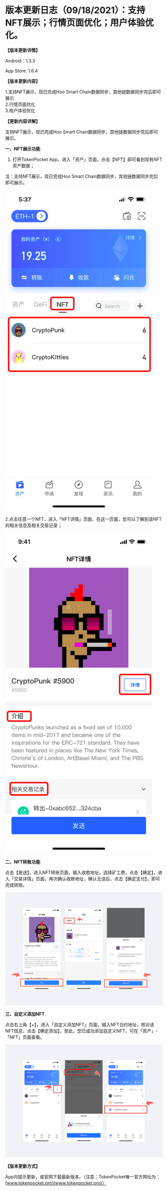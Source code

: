# 版本更新日志（09/18/2021）：支持NFT展示；行情页面优化；用户体验优化。

**【版本更新详情】**

Android：1.3.3

App Store: 1.6.4

**【版本更新内容】**

1.支持NFT展示，现已完成Hoo Smart Chain数据同步，其他链数据同步完后即可展示  
2.行情页面优化  
3.用户体验优化  


**【更新内容详解】**

支持NFT展示，现已完成Hoo Smart Chain数据同步，其他链数据同步完后即可展示。

**一、NFT展示功能**

1. 打开TokenPocket App，进入「资产」页面，点击【NFT】即可看到现有NFT资产数据；

注：支持NFT展示，现已完成Hoo Smart Chain数据同步，其他链数据同步完后即可展示。

![](../../.gitbook/assets/image%20%2815%29.png)

2.点击任意一个NFT，进入「NFT详情」页面，在这一页面，您可以了解到该NFT的相关信息及相关交易记录；

![](../../.gitbook/assets/image%20%2814%29.png)

**二、NFT转账功能**

点击【发送】，进入NFT转账页面，输入收款地址，选择矿工费，点击【确定】，进入「交易详情」页面，再次确认收款地址，确认无误后，点击【确定支付】，即可完成转账。

![](../../.gitbook/assets/zhong-wen-.png)

**三、自定义添加NFT**

点击右上角【+】，进入「自定义添加NFT」页面，输入NFT合约地址，核对该NFT信息，点击【确定添加】，至此，您已成功添加自定义NFT，可在「资产」-「NFT」页面查看。

![](../../.gitbook/assets/image%20%2813%29.png)

**【版本更新方式】**‌

App内提示更新，或官网下载最新版本。（注意：TokenPocket唯一官方网址为：[www.tokenpocket.pro](www.tokenpocket.pro)）

